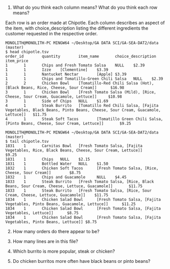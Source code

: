 1. What do you think each column means? What do you think each row means?

Each row is an order made at Chipotle. Each column describes an aspect of the item, with choice_description listing the different ingredients the customer requested in the respective order.

    MONOLITH@MONOLITH-PC MINGW64 ~/Desktop/GA DATA SCI/GA-SEA-DAT2/data (master)
    $ head chipotle.tsv
    order_id        quantity        item_name       choice_description      item_price
    1       1       Chips and Fresh Tomato Salsa    NULL    $2.39
    1       1       Izze    [Clementine]    $3.39
    1       1       Nantucket Nectar        [Apple] $3.39
    1       1       Chips and Tomatillo-Green Chili Salsa   NULL    $2.39
    2       2       Chicken Bowl    [Tomatillo-Red Chili Salsa (Hot), [Black Beans, Rice, Cheese, Sour Cream]]      $16.98
    3       1       Chicken Bowl    [Fresh Tomato Salsa (Mild), [Rice, Cheese, Sour Cream, Guacamole, Lettuce]]     $10.98
    3       1       Side of Chips   NULL    $1.69
    4       1       Steak Burrito   [Tomatillo Red Chili Salsa, [Fajita Vegetables, Black Beans, Pinto Beans, Cheese, Sour Cream, Guacamole, Lettuce]]   $11.75
    4       1       Steak Soft Tacos        [Tomatillo Green Chili Salsa, [Pinto Beans, Cheese, Sour Cream, Lettuce]]       $9.25

    MONOLITH@MONOLITH-PC MINGW64 ~/Desktop/GA DATA SCI/GA-SEA-DAT2/data (master)
    $ tail chipotle.tsv
    1831    1       Carnitas Bowl   [Fresh Tomato Salsa, [Fajita Vegetables, Rice, Black Beans, Cheese, Sour Cream, Lettuce]]       $9.25
    1831    1       Chips   NULL    $2.15
    1831    1       Bottled Water   NULL    $1.50
    1832    1       Chicken Soft Tacos      [Fresh Tomato Salsa, [Rice, Cheese, Sour Cream]]        $8.75
    1832    1       Chips and Guacamole     NULL    $4.45
    1833    1       Steak Burrito   [Fresh Tomato Salsa, [Rice, Black Beans, Sour Cream, Cheese, Lettuce, Guacamole]]       $11.75
    1833    1       Steak Burrito   [Fresh Tomato Salsa, [Rice, Sour Cream, Cheese, Lettuce, Guacamole]]    $11.75
    1834    1       Chicken Salad Bowl      [Fresh Tomato Salsa, [Fajita Vegetables, Pinto Beans, Guacamole, Lettuce]]      $11.25
    1834    1       Chicken Salad Bowl      [Fresh Tomato Salsa, [Fajita Vegetables, Lettuce]]      $8.75
    1834    1       Chicken Salad Bowl      [Fresh Tomato Salsa, [Fajita Vegetables, Pinto Beans, Lettuce]] $8.75
    

2. How many orders do there appear to be?
 


3. How many lines are in this file?



4. Which burrito is more popular, steak or chicken?



5. Do chicken burritos more often have black beans or pinto beans?




